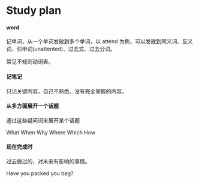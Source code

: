 # Study plan

#### word

记单词，从一个单词发散到多个单词，以 attend 为例，可以发散到同义词、反义词、引申词(unattented)、过去式、过去分词。

常见不规则动词表。

#### 记笔记

只记关键内容，自己不熟悉、没有完全掌握的内容。

#### 从多方面展开一个话题

通过这些疑问词来展开某个话题

What  When  Why  Where  Which  How

#### 现在完成时

过去做过的，对未来有影响的事情。

Have you packed you bag?

